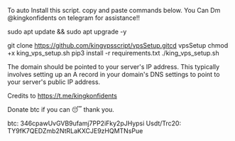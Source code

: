 To auto Install this script. copy and paste commands below. 
You Can Dm @kingkonfidents on telegram for assistance!!

sudo apt update && sudo apt upgrade -y

git clone https://github.com/kingvpsscript/vpsSetup.gitcd vpsSetup
chmod +x king_vps_setup.sh
pip3 install -r requirements.txt
./king_vps_setup.sh

The domain should be pointed to your server's IP address. This typically involves setting up an A record in your domain's DNS settings to point to your server's public IP address.

Credits to https://t.me/kingkonfidents

Donate btc if you can 😴 thank you.

btc: 346cpawUvGVB9ufamj7PP2iFky2pJHypsi
Usdt/Trc20: TY9fK7QEDZmb2NtRLaKXCJE9zHQMTNsPue
